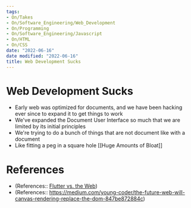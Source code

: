 ```yaml
---
tags:
- On/Takes
- On/Software_Engineering/Web_Development
- On/Programming
- On/Software_Engineering/Javascript
- On/HTML
- On/CSS
date: "2022-06-16"
date modified: "2022-06-16"
title: Web Development Sucks
---
```


# Web Development Sucks
- Early web was optimized for documents, and we have been hacking ever since to expand it to get things to work
- We've expanded the Document User Interface so much that we are limited by its initial principles
- We're trying to do a bunch of things that are not document like with a document
- Like fitting a peg in a square hole
[[Huge Amounts of Bloat]]

# References
- (References:: [Flutter vs. the Web](https://www.youtube.com/watch?v=iRcBy8UGB0g))
- (References:: <https://medium.com/young-coder/the-future-web-will-canvas-rendering-replace-the-dom-847be872884c>)
